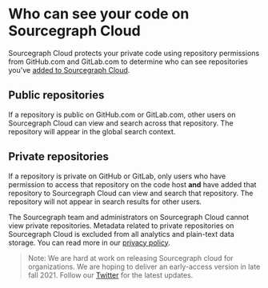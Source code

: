 # Who can see your code on Sourcegraph Cloud

Sourcegraph Cloud protects your private code using repository permissions from GitHub.com and GitLab.com to determine who can see repositories you've [added to Sourcegraph Cloud](../how-to/adding_repositories_to_cloud.md).

## Public repositories
If a repository is public on GitHub.com or GitLab.com, other users on Sourcegraph Cloud can view and search across that repository. The repository will appear in the global search context.

## Private repositories 
If a repository is private on GitHub or GitLab, only users who have permission to access that repository on the code host **and** have added that repository to Sourcegraph Cloud can view and search that repository. The repository will not appear in search results for other users.

The Sourcegraph team and administrators on Sourcegraph Cloud cannot view private repositories. Metadata related to private repositories on Sourcegraph Cloud is excluded from all analytics and plain-text data storage. You can read more in our [privacy policy](https://about.sourcegraph.com/privacy/).

> Note: We are hard at work on releasing Sourcegraph cloud for organizations. We are hoping to deliver an early-access version in late fall 2021. Follow our [Twitter](https://twitter.com/sourcegraph) for the latest updates. 
